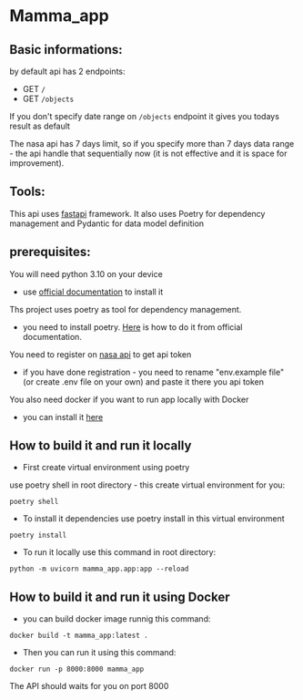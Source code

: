 # Mamma_app

## Basic informations:

by default api has 2 endpoints:


  - GET `/`
  - GET `/objects`

If you don't specify date range on `/objects` endpoint it gives you todays result as default

The nasa api has 7 days limit, so if you specify more than 7 days data range - the api handle that sequentially now (it is not effective and it is space for improvement).

## Tools:

This api uses [fastapi](https://fastapi.tiangolo.com/) framework. It also uses Poetry for dependency management and Pydantic for data model definition

## prerequisites:

You will need python 3.10 on your device

- use [official documentation](https://www.python.org/downloads/) to install it

Ths project uses poetry as tool for dependency management.

- you need to install poetry. [Here](https://python-poetry.org/docs/#installation) is how to do it from official documentation.

You need to register on [nasa api](https://api.nasa.gov/) to get api token

- if you have done registration - you need to rename "env.example file" (or create .env file on your own)
and paste it there you api token

You also need docker if you want to run app locally with Docker

- you can install it [here](https://docs.docker.com/get-docker/)

## How to build it and run it locally

- First create virtual environment using poetry

use poetry shell in root directory - this create virtual environment for you:

```shell
poetry shell
```

- To install it dependencies use poetry install in this virtual environment

```shell
poetry install
```

- To run it locally use this command in root directory:

```shell
python -m uvicorn mamma_app.app:app --reload
```

## How to build it and run it using Docker

- you can build docker image runnig this command:

```shell
docker build -t mamma_app:latest .
```

- Then you can run it using this command:

```shell
docker run -p 8000:8000 mamma_app
```

The API should waits for you on port 8000
